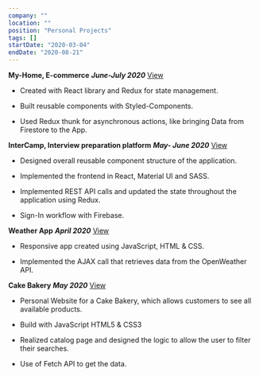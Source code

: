```yaml
---
company: ""
location: ""
position: "Personal Projects"
tags: []
startDate: "2020-03-04"
endDate: "2020-08-21"
---
```


**My-Home, E-commerce**  ***June-July 2020***
[View](/projects/my-home "My home, E-commerce")
* Created with React library and Redux for state management.</p>

* Built reusable components with Styled-Components.</p>

* Used Redux thunk for asynchronous actions, like bringing Data from Firestore to the App.</p>

**InterCamp, Interview preparation platform** ***May- June 2020***
[View](/projects/inter-camp "Intercamp")

* Designed overall reusable component structure of the application. </p>

* Implemented the frontend in React, Material UI and SASS.</p>

* Implemented REST API calls and updated the state throughout the application using Redux.</p>

* Sign-In workflow with Firebase.</p>

**Weather App** ***April 2020***
[View](/projects/weather-app "Weather App")

* Responsive app created using JavaScript, HTML & CSS.</p>

* Implemented the AJAX call that retrieves data from the OpenWeather API.</p>

**Cake Bakery** ***May 2020***
[View](/projects/cake-bakery "Cake Bakery")

* Personal Website for a Cake Bakery, which allows customers to see all available products.</p>

* Build with JavaScript HTML5 & CSS3</p>

* Realized catalog page and designed the logic to allow the user to filter their searches.</p>

* Use of Fetch API to get the data.</p>